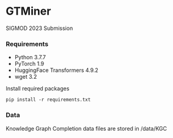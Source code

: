 # GTMiner
SIGMOD 2023 Submission


### Requirements

* Python 3.7.7
* PyTorch 1.9
* HuggingFace Transformers 4.9.2
* wget 3.2

Install required packages
```
pip install -r requirements.txt
```

### Data
Knowledge Graph Completion data files are stored in /data/KGC
